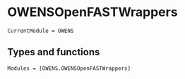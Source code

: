 # OWENSOpenFASTWrappers
```@meta
CurrentModule = OWENS
```

## Types and functions

```@autodocs
Modules = [OWENS.OWENSOpenFASTWrappers]
```
